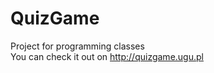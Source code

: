 # QuizGame
Project for programming classes<br>
You can check it out on <link>http://quizgame.ugu.pl</link>
